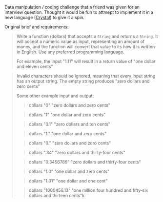 Data manipulation / coding challenge that a friend was given for an interview question. Thought it would be fun to attmept to implement it in a new language ([Crystal](https://crystal-lang.org/)) to give it a spin.

Original brief and requirements:

> Write a function (dollars) that accepts a `String` and returns a `String`.
> It will accept a numeric value as input, representing an amount of money, and the function will convert that value to its how it is written in English. Use any preferred programming language.
>
> For example, the input "1.11" will result in a return value of "one dollar and eleven cents"

> Invalid characters should be ignored, meaning that every input string has an output string.
> The empty string produces "zero dollars and zero cents"
>
> Some other example input and output:
>
>    > dollars "0"
>    "zero dollars and zero cents"
>
>    > dollars "1"
>    "one dollar and zero cents"
>
>    > dollars "0.1"
>    "zero dollars and ten cents"
>
>    > dollars "1."
>    "one dollar and zero cents"
>
>    > dollars "0."
>    "zero dollars and zero cents"
>
>    > dollars ".34"
>    "zero dollars and thirty-four cents"
>
>    > dollars "0.3456789"
>    "zero dollars and thirty-four cents"
>
>    > dollars "1.0"
>    "one dollar and zero cents"
>
>    > dollars "1.01"
>    "one dollar and one cent"
>
>    > dollars "1000456.13"
>    "one million four hundred and fifty-six dollars and thirteen cents"k
